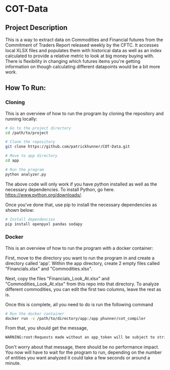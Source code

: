 # COT-Data

## Project Description

This is a way to extract data on Commodities and Financial futures from the Commitment of Traders Report released weekly by the CFTC. It accesses local XLSX files and populates them with historical data as well as an index calculated to provide a relative metric to look at big money buying with. There is flexibility in changing which futures items you're getting information on though calculating different datapoints would be a bit more work.

## How To Run:

### Cloning

This is an overview of how to run the program by cloning the repository and running locally:

  ```bash
  # Go to the project directory
  cd /path/to/project
  
  # Clone the repository
  git clone https://github.com/patrickhunner/COT-Data.git
  
  # Move to app directory
  cd app
  
  # Run the program
  python analyzer.py
  ```
  
The above code will only work if you have python installed as well as the necessary dependencies. To install Python, go here. https://www.python.org/downloads/. 

Once you've done that, use pip to install the necessary dependencies as shown below:

  ```bash
  # Install dependencies
  pip install openpyxl pandas sodapy
  ```
  
### Docker

This is an overview of how to run the program with a docker container:

First, move to the directory you want to run the program in and create a directory called 'app'. Within the app directory, create 2 empty files called "Financials.xlsx" and "Commodities.xlsx".

Next, copy the files "Financials_Look_At.xlsx" and "Commodities_Look_At.xlsx" from this repo into that directory. To analyze different commodities, you can edit the first two columns, leave the rest as is.

Once this is complete, all you need to do is run the following command

  ```bash
  # Run the docker container
  docker run -v /path/to/directory/app:/app phunner/cot_compiler
  ```
  
From that, you should get the message, 

  ```bash
  WARNING:root:Requests made without an app_token will be subject to strict throttling limits.
  ```
  
Don't worry about that message, there should be no performance impact. You now will have to wait for the program to run, depending on the number of entities you want analyzed it could take a few seconds or around a minute.
